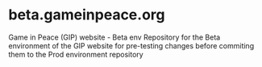 # beta.gameinpeace.org
Game in Peace (GIP) website - Beta env
Repository for the Beta environment of the GIP website for pre-testing changes before commiting them to the Prod environment repository
